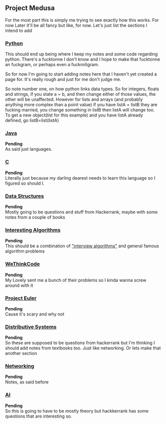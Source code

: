 ## Project Medusa 

For the most part this is simply me trying to see exactly how this works. For now Later it'll be all fancy but like, for now. Let's just list the sections I intend to add

### [Python](https://ravenayn.github.io/Project-Medusa/Python)

This should end up being where I keep my notes and some code regarding python. There's a fucktonne I don't know and I hope to make that fucktonne an fuckgram, or perhaps even a fuckmiligram.

So for now I'm going to start adding notes here that I haven't yet created a page for. It's really rough and just for me don't judge me. 

So note number one, on how python links data types.
So for integers, floats and strings, if you state a = b, and then change either of those values, the other will be unaffected. However for lists and arrays (and probably anything more complex than a point value) if you have listA = listB they are fucking married, you change something in listB then listA will change too. To get a new object(list for this example) and you have listA already defined, go listB=list(listA)

### [Java](https://ravenayn.github.io/Project-Medusa/Java)

**Pending**  
As said just languages. 


### [C](https://ravenayn.github.io/Project-Medusa/C)
**Pending**  
Literally just because my darling dearest needs to learn this language so I figured so should I. 

### [Data Structures](https://ravenayn.github.io/Project-Medusa/Data_Structures)
**Pending**  
Mostly going to be questions and stuff from Hackerrank, maybe with some notes from a couple of books

### [Interesting Algorithms](https://ravenayn.github.io/Project-Medusa/Interesting_Algorithms)
**Pending**  
This should be a combination of ["interview algorithms"](https://www.geeksforgeeks.org/top-10-algorithms-in-interview-questions/) and general famous algorithm problems

### [WeThinkCode](https://ravenayn.github.io/Project-Medusa/WeThinkCode)
**Pending**  
My Lovely sent me a bunch of their problems so I kinda wanna screw around with it

### [Project Euler](https://ravenayn.github.io/Project-Medusa/Project_Euler)
**Pending**  
Cause it's scary and why not

### [Distributive Systems](https://ravenayn.github.io/Project-Medusa/Distributive_Systems)
**Pending**  
So these are supposed to be questions from hackerrank but I'm thinking I should add notes from textbooks too. Just like networking. Or lets make that another section

### [Networking](https://ravenayn.github.io/Project-Medusa/Networking)
**Pending**  
Notes, as said before

### [AI](https://ravenayn.github.io/Project-Medusa/AI)
**Pending**  
So this is going to have to be mostly theory but hackkerrank has some questions that are interesting so. 
